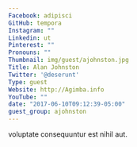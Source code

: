 ```yaml
---
Facebook: adipisci
GitHub: tempora
Instagram: ""
Linkedin: ut
Pinterest: ""
Pronouns: ""
Thumbnail: img/guest/ajohnston.jpg
Title: Alan Johnston
Twitter: '@deserunt'
Type: guest
Website: http://Agimba.info
YouTube: ""
date: "2017-06-10T09:12:39-05:00"
guest_group: ajohnston
---
```

voluptate consequuntur est nihil aut.
